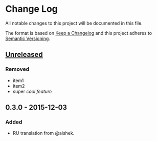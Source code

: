 # Change Log
All notable changes to this project will be documented in this file.

The format is based on [Keep a Changelog](http://keepachangelog.com/)
and this project adheres to [Semantic Versioning](http://semver.org/).

## [Unreleased]
### Removed
- item1
- item2
- super _cool feature_

## 0.3.0 - 2015-12-03
### Added
- RU translation from @aishek.

[unreleased]: https://github.com/geut/chan/compare/v0.3.0...HEAD
